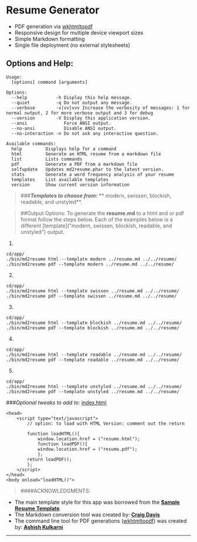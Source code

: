 # Resume Generator

- PDF generation via [wkhtmltopdf](https://github.com/pdfkit/pdfkit/wiki/Installing-WKHTMLTOPDF)
- Responsive design for multiple device viewport sizes
- Simple Markdown formatting
- Single file deployment (no external stylesheets)


## **Options and Help:**
```
Usage:
  [options] command [arguments]

Options:
  --help           -h Display this help message.
  --quiet          -q Do not output any message.
  --verbose        -v|vv|vvv Increase the verbosity of messages: 1 for normal output, 2 for more verbose output and 3 for debug
  --version        -V Display this application version.
  --ansi              Force ANSI output.
  --no-ansi           Disable ANSI output.
  --no-interaction -n Do not ask any interactive question.

Available commands:
  help         Displays help for a command
  html         Generate an HTML resume from a markdown file
  list         Lists commands
  pdf          Generate a PDF from a markdown file
  selfupdate   Updates md2resume.phar to the latest version.
  stats        Generate a word frequency analysis of your resume
  templates    List available templates
  version      Show current version information
```
> ###_**Templates to choose from:**_
** modern, swissen, blockish, readable, and unstyled**.

> ##Output Options:
To generate the **resume.md** to a html and or pdf format follow the steps below. Each of the examples below is a different [template]("modern, swissen, blockish, readable, and unstyled") output. 

1. 
```
cd/app/
./bin/md2resume html --template modern ../resume.md ../../resume/
./bin/md2resume pdf --template modern ../resume.md ../../resume/
```
2.
```
cd/app/
./bin/md2resume html --template swissen ../resume.md ../../resume/
./bin/md2resume pdf --template swissen ../resume.md ../../resume/
```
3.
```
cd/app/
./bin/md2resume html --template blockish ../resume.md ../../resume/
./bin/md2resume pdf --template blockish ../resume.md ../../resume/
```
4.
```
cd/app/
./bin/md2resume html --template readable ../resume.md ../../resume/
./bin/md2resume pdf --template readable ../resume.md ../../resume/
```
5.
```
cd/app/
./bin/md2resume html --template unstyled ../resume.md ../../resume/
./bin/md2resume pdf --template unstyled ../resume.md ../../resume/
```


###_Optional tweaks to add to:_  [index.html](http://grantstampfli.github.io/grs/index.html "This makes it so when you load the site the browser opens the desired file type.")

```
<head>
	<script type="text/javascript">
		// option: to load with HTML Version: comment out the return
		
    	function loadHTML(){
        	window.location.href = ("resume.html");
			function loadPDF(){
        	window.location.href = ("resume.pdf");
    		};
    	return loadPDF();
    	};
    </script>
</head>
<body onload="loadHTML()">
```

> ####ACKNOWLEDGMENTS:
* The main template style for this app was borrowed from the **[Sample Resume Template](http://sampleresumetemplate.net/ "A great starting point")**.
* The Markdown conversion tool was created by: **[Craig Davis](https://github.com/there4 "Author of the Markdown Generator")**
* The command line tool for PDF generations ([wkhtmltopdf](https://github.com/pdfkit/pdfkit/wiki/Installing-WKHTMLTOPDF ".md to .pdf")) was created by: **[Ashish Kulkarni](https://github.com/ashkulz "Author of the WKHTMLTOPDF commandline tool.")**
___
